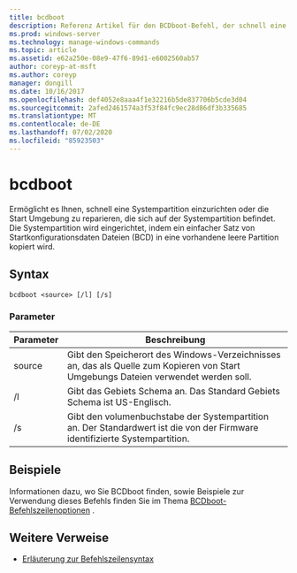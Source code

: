 ```yaml
---
title: bcdboot
description: Referenz Artikel für den BCDboot-Befehl, der schnell eine Systempartition einrichten oder die in der Systempartition befindliche Start Umgebung reparieren kann.
ms.prod: windows-server
ms.technology: manage-windows-commands
ms.topic: article
ms.assetid: e62a250e-08e9-47f6-89d1-e6002560ab57
author: coreyp-at-msft
ms.author: coreyp
manager: dongill
ms.date: 10/16/2017
ms.openlocfilehash: def4052e8aaa4f1e32216b5de837706b5cde3d04
ms.sourcegitcommit: 2afed2461574a3f53f84fc9ec28d86df3b335685
ms.translationtype: MT
ms.contentlocale: de-DE
ms.lasthandoff: 07/02/2020
ms.locfileid: "85923503"
---
```

# <a name="bcdboot"></a>bcdboot

Ermöglicht es Ihnen, schnell eine Systempartition einzurichten oder die Start Umgebung zu reparieren, die sich auf der Systempartition befindet. Die Systempartition wird eingerichtet, indem ein einfacher Satz von Startkonfigurationsdaten Dateien (BCD) in eine vorhandene leere Partition kopiert wird.

## <a name="syntax"></a>Syntax

```
bcdboot <source> [/l] [/s]
```

### <a name="parameters"></a>Parameter

| Parameter | Beschreibung |
| --------- | ----------- |
| source | Gibt den Speicherort des Windows-Verzeichnisses an, das als Quelle zum Kopieren von Start Umgebungs Dateien verwendet werden soll. |
| /l | Gibt das Gebiets Schema an. Das Standard Gebiets Schema ist US-Englisch. |
| /s | Gibt den volumenbuchstabe der Systempartition an. Der Standardwert ist die von der Firmware identifizierte Systempartition. |

## <a name="examples"></a>Beispiele

Informationen dazu, wo Sie BCDboot finden, sowie Beispiele zur Verwendung dieses Befehls finden Sie im Thema [BCDboot-Befehlszeilenoptionen](https://docs.microsoft.com/previous-versions/windows/it-pro/windows-8.1-and-8/hh824874(v=win.10)) .

## <a name="additional-references"></a>Weitere Verweise

- [Erläuterung zur Befehlszeilensyntax](command-line-syntax-key.md)
